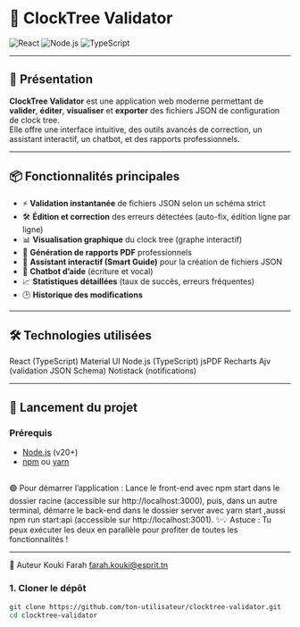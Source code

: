 # 🚦 ClockTree Validator


![React](https://img.shields.io/badge/React-18.x-61dafb?logo=react)
![Node.js](https://img.shields.io/badge/Node.js-20.x-339933?logo=node.js)
![TypeScript](https://img.shields.io/badge/TypeScript-5.8.3-3178c6?logo=typescript)


---

## 📝 Présentation

**ClockTree Validator** est une application web moderne permettant de **valider**, **éditer**, **visualiser** et **exporter** des fichiers JSON de configuration de clock tree.  
Elle offre une interface intuitive, des outils avancés de correction, un assistant interactif, un chatbot, et des rapports professionnels.

---

## 📦 Fonctionnalités principales

- ⚡ **Validation instantanée** de fichiers JSON selon un schéma strict
- 🛠️ **Édition et correction** des erreurs détectées (auto-fix, édition ligne par ligne)
- 📊 **Visualisation graphique** du clock tree (graphe interactif)
- 📝 **Génération de rapports PDF** professionnels
- 🤖 **Assistant interactif (Smart Guide)** pour la création de fichiers JSON
- 💬 **Chatbot d’aide** (écriture et vocal)
- 📈 **Statistiques détaillées** (taux de succès, erreurs fréquentes)
- 🕑 **Historique des modifications**
----
## 🛠️ Technologies utilisées
React (TypeScript)
Material UI
Node.js (TypeScript)
jsPDF
Recharts
Ajv (validation JSON Schema)
Notistack (notifications)

---
## 🚀 Lancement du projet

### Prérequis

- [Node.js](https://nodejs.org/) (v20+)
- [npm](https://www.npmjs.com/) ou [yarn](https://yarnpkg.com/)
##
🟢 Pour démarrer l’application :
Lance le front-end avec npm start dans le dossier racine (accessible sur http://localhost:3000), puis, dans un autre terminal, démarre le back-end dans le dossier server avec yarn start ,aussi npm run start:api (accessible sur http://localhost:3001).
✨💡 Astuce :  Tu peux exécuter les deux en parallèle pour profiter de toutes les fonctionnalités !


---
👤 Auteur
Kouki Farah
farah.kouki@esprit.tn 

### 1. Cloner le dépôt

```bash
git clone https://github.com/ton-utilisateur/clocktree-validator.git
cd clocktree-validator
